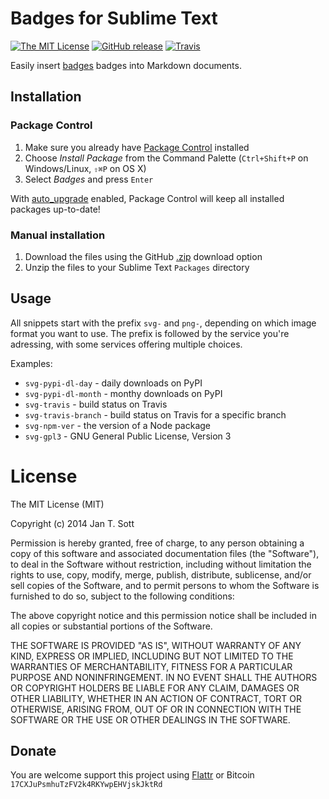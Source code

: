 # Badges for Sublime Text

[![The MIT License](https://img.shields.io/badge/license-MIT-orange.svg?style=flat-square)](http://opensource.org/licenses/MIT)
[![GitHub release](https://img.shields.io/github/release/idleberg/sublime-badges.svg?style=flat-square)](https://github.com/idleberg/sublime-badges/releases)
[![Travis](https://img.shields.io/travis/idleberg/sublime-badges.svg?style=flat-square)](https://travis-ci.org/idleberg/sublime-badges)

Easily insert [badges](http://badges/) badges into Markdown documents.

## Installation

### Package Control

1. Make sure you already have [Package Control](http://wbond.net/sublime_packages/package_control/) installed
2. Choose *Install Package* from the Command Palette (`Ctrl+Shift+P` on Windows/Linux, `⇧⌘P` on OS X)
3. Select *Badges* and press `Enter`

With [auto_upgrade](http://wbond.net/sublime_packages/package_control/settings/) enabled, Package Control will keep all installed packages up-to-date!

### Manual installation

1. Download the files using the GitHub [.zip](https://github.com/idleberg/sublime-badges/archive/master.zip) download option
2. Unzip the files to your Sublime Text `Packages` directory

## Usage

All snippets start with the prefix `svg-` and `png-`, depending on which image format you want to use. The prefix is followed by the service you're adressing, with some services offering multiple choices.

Examples:

* `svg-pypi-dl-day` - daily downloads on PyPI
* `svg-pypi-dl-month` - monthy downloads on PyPI
* `svg-travis` - build status on Travis
* `svg-travis-branch` - build status on Travis for a specific branch
* `svg-npm-ver` - the version of a Node package
* `svg-gpl3` - GNU General Public License, Version 3

# License

The MIT License (MIT)

Copyright (c) 2014 Jan T. Sott

Permission is hereby granted, free of charge, to any person obtaining a copy of this software and associated documentation files (the "Software"), to deal in the Software without restriction, including without limitation the rights to use, copy, modify, merge, publish, distribute, sublicense, and/or sell copies of the Software, and to permit persons to whom the Software is furnished to do so, subject to the following conditions:

The above copyright notice and this permission notice shall be included in all copies or substantial portions of the Software.

THE SOFTWARE IS PROVIDED "AS IS", WITHOUT WARRANTY OF ANY KIND, EXPRESS OR IMPLIED, INCLUDING BUT NOT LIMITED TO THE WARRANTIES OF MERCHANTABILITY, FITNESS FOR A PARTICULAR PURPOSE AND NONINFRINGEMENT. IN NO EVENT SHALL THE AUTHORS OR COPYRIGHT HOLDERS BE LIABLE FOR ANY CLAIM, DAMAGES OR OTHER LIABILITY, WHETHER IN AN ACTION OF CONTRACT, TORT OR OTHERWISE, ARISING FROM, OUT OF OR IN CONNECTION WITH THE SOFTWARE OR THE USE OR OTHER DEALINGS IN THE SOFTWARE.

## Donate

You are welcome support this project using [Flattr](https://flattr.com/submit/auto?user_id=idleberg&url=https://github.com/idleberg/sublime-badges) or Bitcoin `17CXJuPsmhuTzFV2k4RKYwpEHVjskJktRd`
